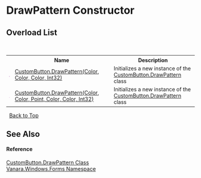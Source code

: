 # DrawPattern Constructor 
 


## Overload List
&nbsp;<table><tr><th></th><th>Name</th><th>Description</th></tr><tr><td>![Public method](media/pubmethod.gif "Public method")</td><td><a href="0ba95b7d-c1da-290e-8f1e-467cb41a403a">CustomButton.DrawPattern(Color, Color, Color, Int32)</a></td><td>
Initializes a new instance of the <a href="67cce8ba-1e89-6f2e-28d9-cbea7201d011">CustomButton.DrawPattern</a> class</td></tr><tr><td>![Public method](media/pubmethod.gif "Public method")</td><td><a href="8b9ff41a-2cc8-5654-f29e-e96ca2e822d5">CustomButton.DrawPattern(Color, Color, Point, Color, Color, Int32)</a></td><td>
Initializes a new instance of the <a href="67cce8ba-1e89-6f2e-28d9-cbea7201d011">CustomButton.DrawPattern</a> class</td></tr></table>&nbsp;
<a href="#drawpattern-constructor">Back to Top</a>

## See Also


#### Reference
<a href="67cce8ba-1e89-6f2e-28d9-cbea7201d011">CustomButton.DrawPattern Class</a><br /><a href="c580cf52-4028-70db-28d0-f9b1abc03861">Vanara.Windows.Forms Namespace</a><br />